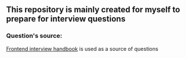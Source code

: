 ## This repository is mainly created for myself to prepare for interview questions

### Question's source:

[Frontend interview handbook](https://www.frontendinterviewhandbook.com/) is used as a source of questions
